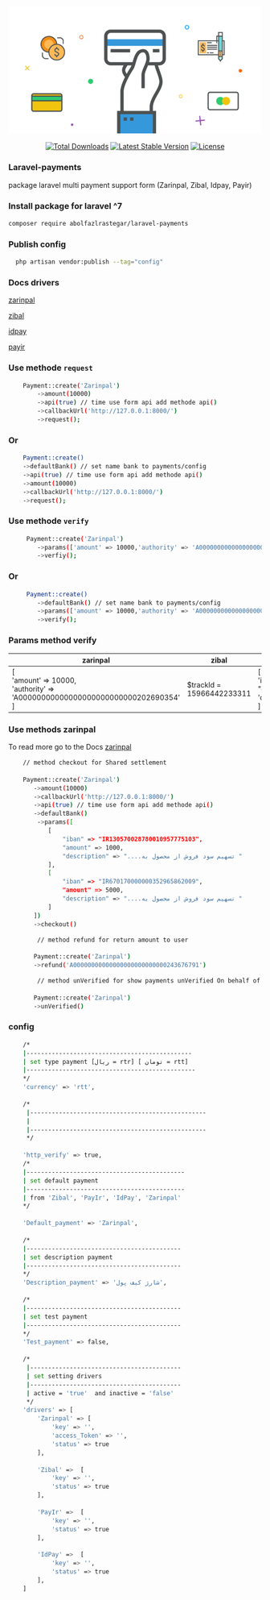 ![alt text](https://github.com/abolfazlrastegar/laravel-payments/blob/main/laravel-payment.png?raw=true)

<p align="center">
<a href="https://packagist.org/packages/abolfazlrastegar/laravel-payments"><img src="https://img.shields.io/packagist/dt/abolfazlrastegar/laravel-payments" alt="Total Downloads"></a>
<a href="https://packagist.org/packages/abolfazlrastegar/laravel-payments"><img src="https://img.shields.io/packagist/v/abolfazlrastegar/laravel-payments" alt="Latest Stable Version"></a>
<a href="https://packagist.org/packages/abolfazlrastegar/laravel-payments"><img src="https://img.shields.io/github/license/abolfazlrastegar/laravel-payments" alt="License"></a>
</p>

### Laravel-payments
package laravel multi payment support form  (Zarinpal, Zibal, Idpay, Payir)

### Install package for laravel ^7
```bash
composer require abolfazlrastegar/laravel-payments
```
### Publish config
```bash
  php artisan vendor:publish --tag="config"
```
### Docs drivers

<a href="https://docs.zarinpal.com/paymentGateway/guide/#%D8%A7%D8%B1%D8%B3%D8%A7%D9%84-%D8%A7%D8%B7%D9%84%D8%A7%D8%B9%D8%A7%D8%AA">zarinpal</a>

<a href="https://docs.zibal.ir/IPG/API">zibal</a>

<a href="https://idpay.ir/web-service/v1.1/#8614460e98">idpay</a>

<a href="https://docs.pay.ir/gateway/">payir</a>


### Use methode `request`
```bash
    Payment::create('Zarinpal')
        ->amount(10000)
        ->api(true) // time use form api add methode api()
        ->callbackUrl('http://127.0.0.1:8000/')
        ->request();
```
### Or
```bash
    Payment::create()
    ->defaultBank() // set name bank to payments/config
    ->api(true) // time use form api add methode api()
    ->amount(10000)
    ->callbackUrl('http://127.0.0.1:8000/')
    ->request();
```
### Use methode `verify`
```bash
     Payment::create('Zarinpal')
        ->params(['amount' => 10000,'authority' => 'A00000000000000000000000000202690354'])
        ->verfiy();
```
### Or 
```bash
     Payment::create()
        ->defaultBank() // set name bank to payments/config
        ->params(['amount' => 10000,'authority' => 'A00000000000000000000000000202690354']) 
        ->verify();
```
### Params method verify
| zarinpal | zibal | idpay     | payir |                                
|----------|-------|-----------|-------|
 |   [<br/>'amount' => 10000,<br/> 'authority' => 'A00000000000000000000000000202690354'<br/>]| $trackId = 15966442233311 |[<br/>'id' => "d2e353189823079e1e4181772cff5292",<br/>'order_id' => '101'<br/>] |    $token = "توکن پرداخت"   |

### Use methods zarinpal 
To read more go to the Docs <a href="https://docs.zarinpal.com/paymentGateway/setshare.html">zarinpal</a>
```bash
    // method checkout for Shared settlement
    
    Payment::create('Zarinpal')
       ->amount(10000)
       ->callbackUrl('http://127.0.0.1:8000/')
       ->api(true) // time use form api add methode api()
       ->defaultBank()
        ->params([
           [
               "iban" => "IR130570028780010957775103",
               "amount" => 1000,
               "description" => "....تسهیم سود فروش از محصول به "
           ],
           [
               "iban" => "IR670170000000352965862009",
               "amount" => 5000,
               "description" => "....تسهیم سود فروش از محصول به "
           ]
       ])
       ->checkout()
```

```bash
        // method refund for return amount to user
        
       Payment::create('Zarinpal')
       ->refund('A00000000000000000000000000243676791')
```

```bash
        // method unVerified for show payments unVerified On behalf of the user
        
       Payment::create('Zarinpal')
       ->unVerified()
```
### config 
```bash
    /*
    |----------------------------------------------
    | set type payment [ریال = rtr] [ تومان = rtt]
    |-----------------------------------------------
    */
    'currency' => 'rtt',

    /*
     |-------------------------------------------------
     | 
     |-------------------------------------------------
     */

    'http_verify' => true,
    /*
    |--------------------------------------------
    | set default payment
    |--------------------------------------------
    | from 'Zibal', 'PayIr', 'IdPay', 'Zarinpal'
    */

    'Default_payment' => 'Zarinpal',

    /*
    |-------------------------------------------
    | set description payment
    |-------------------------------------------
    */
    'Description_payment' => 'شارژ کیف پول',

    /*
    |-------------------------------------------
    | set test payment 
    |-------------------------------------------
    */
    'Test_payment' => false,

    /*
     |------------------------------------------
     | set setting drivers
     |------------------------------------------
     | active = 'true'  and inactive = 'false'
     */
    'drivers' => [
        'Zarinpal' => [
            'key' => '',
            'access_Token' => '',
            'status' => true
        ],

        'Zibal' =>  [
            'key' => '',
            'status' => true
        ],

        'PayIr' =>  [
            'key' => '',
            'status' => true
        ],

        'IdPay' =>  [
            'key' => '',
            'status' => true
        ],
    ]
```
